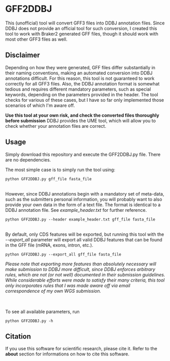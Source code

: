 # GFF2DDBJ
This (unofficial) tool will convert GFF3 files into DDBJ annotation files. Since DDBJ does not provide an official tool for such conversion, I created this tool to work with Braker2 generated GFF files, though it should work with most other GFF3 files as well.

## Disclaimer
Depending on how they were generated, GFF files differ substantially in their naming conventions, making an automated conversion into DDBJ annotations difficult. For this reason, this tool is not guaranteed to work correctly for all GFF3 files.
Also, the DDBJ annotation format is somewhat tedious and requires different mandatory parameters, such as special keywords, depending on the parameters provided in the header. The tool checks for various of these cases, but I have so far only implemented those scenarios of which I'm aware off.
  
**Use this tool at your own risk, and check the converted files thoroughly before submission**
DDBJ provides the UME tool, which will allow you to check whether your annotation files are correct. 

## Usage
Simply download this repository and execute the GFF2DDBJ.py file. There are no dependencies.

The most simple case is to simply run the tool using:
```
python GFF2DDBJ.py gff_file fasta_file 
```
<br>However, since DDBJ annotations begin with a mandatory set of meta-data, such as the submitters personal information, you will probably want to also provide your own data in the form of a text file. The format is identical to a DDBJ annotation file. See *example_header.txt* for further reference.
```
python GFF2DDBJ.py --header example_header.txt gff_file fasta_file 
```
<br>By default, only CDS features will be exported, but running this tool with the *--export_all* parameter will export all valid DDBJ features that can be found in the GFF file (mRNA, exons, intron, etc.).
```
python GFF2DDBJ.py --export_all gff_file fasta_file 
```
*Please note that exporting more features than absolutely necessary will make submission to DDBJ more difficult, since DDBJ enforces arbitrary rules, which are not (or not well) documented in their submission guidelines. While considerable efforts were made to satisfy their many criteria, this tool only incorporates rules that I was made aware off via email correspondence of my own WGS submission.*

<br><br>To see all available parameters, run
```
python GFF2DDBJ.py -h 
```

## Citation

If you use this software for scientific research, please cite it.
Refer to the **about** section for informations on how to cite this software.
